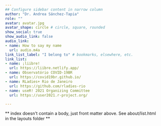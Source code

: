 ```yaml
---
## Configure sidebar content in narrow column
author: "Dr. Andrea Sánchez-Tapia"
role: ""
avatar: avatar.jpg
avatar_shape: circle # circle, square, rounded
show_social: true
show_audio_link: false
audio_link: 
- name: How to say my name
  url: audio.m4a
link_list_label: "I belong to" # bookmarks, elsewhere, etc.
link_list:
- name: ¡liibre!
  url: https://liibre.netlify.app/
- name: Observatório COVID-19BR
  url: https://covid19br.github.io/
- name: RLadies+ Rio de Janeiro
  url: https://github.com/rladies-rio
- name: useR! 2021 Organizing Committee
  url: https://user2021.r-project.org/
  
---
```


** index doesn't contain a body, just front matter above.
See about/list.html in the layouts folder **

